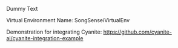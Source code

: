 Dummy Text

Virtual Environment Name: SongSenseiVirtualEnv

Demonstration for integrating Cyanite:
    https://github.com/cyanite-ai/cyanite-integration-example
